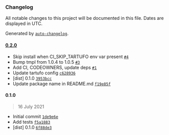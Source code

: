 ### Changelog

All notable changes to this project will be documented in this file. Dates are displayed in UTC.

Generated by [`auto-changelog`](https://github.com/CookPete/auto-changelog).

#### [0.2.0](https://github.com-personal/godaddy/tartufo-node/compare/0.1.0...0.2.0)

- Skip install when CI_SKIP_TARTUFO env var present [`#4`](https://github.com-personal/godaddy/tartufo-node/pull/4)
- Bump tmpl from 1.0.4 to 1.0.5 [`#3`](https://github.com-personal/godaddy/tartufo-node/pull/3)
- Add CI, CODEOWNERS, update deps [`#1`](https://github.com-personal/godaddy/tartufo-node/pull/1)
- Update tartufo config [`c628936`](https://github.com-personal/godaddy/tartufo-node/commit/c628936c6bffe4604dfb04d290c770cd8a130e5a)
- [dist] 0.1.0 [`3953bcc`](https://github.com-personal/godaddy/tartufo-node/commit/3953bcc1328ee34ca22fb73fc38f2ce96803217f)
- Update package name in README.md [`f19e85f`](https://github.com-personal/godaddy/tartufo-node/commit/f19e85ffe5892dc05fbd4019422a70a61cf6ef40)

#### 0.1.0

> 16 July 2021

- Initial commit [`1de9e6e`](https://github.com-personal/godaddy/tartufo-node/commit/1de9e6e1a0f99a78bf0ce703ba248d25fba60099)
- Add tests [`f5a1883`](https://github.com-personal/godaddy/tartufo-node/commit/f5a1883ce8c8f9c53beba62b6efabb992404d4e9)
- [dist] 0.1.0 [`6f88de3`](https://github.com-personal/godaddy/tartufo-node/commit/6f88de3b08b2c68eff574498bcb9e4de6ded7598)
